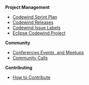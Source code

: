 **Project Management**
* [Codewind Sprint Plan](https://github.com/eclipse/codewind/wiki/Sprint-Plan)
* [Codewind Releases](https://download.eclipse.org/codewind/milestone/)
* [Codewind Issue Labels](https://github.com/eclipse/codewind/wiki/Issue-Labels)
* [Eclipse Codewind Project](https://projects.eclipse.org/proposals/eclipse-codewind)

**Community**
* [Conferences,Events, and Meetups](https://github.com/eclipse/codewind/wiki/Codewind-Conferences,-Events,-and-Meetups)
* [Community Calls](https://github.com/eclipse/codewind/wiki/Codewind-Calls)

**Contributing**
* [How to Contribute](https://github.com/eclipse/codewind#contributing)
